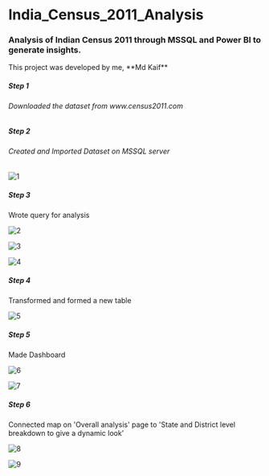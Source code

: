 # India_Census_2011_Analysis
 <h3 >Analysis of Indian Census 2011 through MSSQL and Power BI to generate insights. </h3>
 This project was developed by me, **Md Kaif**
 <h5>   Step 1 </h5> <h6> Downloaded the dataset from www.census2011.com </h6>
 <h5>   Step 2 </h5> <h6> Created and Imported Dataset on MSSQL server </h6>
 
 
![1](https://user-images.githubusercontent.com/81372269/230778544-a752465e-5836-4778-b7c3-dbe2ce8acaf6.png)

 <h5>   Step 3 </h5> Wrote query for analysis </h6> 
 
 ![2](https://user-images.githubusercontent.com/81372269/230778601-8d30a5f4-6ba4-4afc-8128-7b3c43a18af7.png)

![3](https://user-images.githubusercontent.com/81372269/230778632-c626cf62-b958-46a3-bfff-4fa003803f0c.png)

![4](https://user-images.githubusercontent.com/81372269/230778641-9d181ac0-0651-41f3-84dc-afaefa215cc2.png)

 <h5>   Step 4 </h5> Transformed and formed a new table </h6>
 
 ![5](https://user-images.githubusercontent.com/81372269/230778693-f7cae60a-ee6f-4d3b-a734-c69fef24abcb.png)

<h5>   Step 5 </h5> Made Dashboard </h6>

![6](https://user-images.githubusercontent.com/81372269/230778758-5aa613c8-6342-4786-9887-7a0cf6a901b2.png)

![7](https://user-images.githubusercontent.com/81372269/230778771-73a0a56e-dcab-4a0a-9063-d283e3f5c4a0.png)




 <h5>   Step 6 </h5> Connected map on 'Overall analysis' page to 'State and District level breakdown to give a dynamic look' </h6>
 
 ![8](https://user-images.githubusercontent.com/81372269/230778799-d46d3fe1-45e5-46d0-bb8f-642318cb3b45.png)

![9](https://user-images.githubusercontent.com/81372269/230778817-d35151e8-28bc-4753-828e-879074cd9adf.png)
